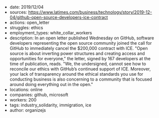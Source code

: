 - date: 2019/12/04
- sources: https://www.latimes.com/business/technology/story/2019-12-04/github-open-source-developers-ice-contract
- actions: open_letter
- struggles: ethics
- employment_types: white_collar_workers
- description: In an open letter published Wednesday on GitHub, software developers representing the open source community joined the call for GitHub to immediately cancel the $200,000 contract with ICE. "Open source is about inverting power structures and creating access and opportunities for everyone," the letter, signed by 167 developers at the time of publication, reads. "We, the undersigned, cannot see how to reconcile our ethics with GitHub’s continued support of ICE. Moreover, your lack of transparency around the ethical standards you use for conducting business is also concerning to a community that is focused around doing everything out in the open."
- locations: online
- companies: github, microsoft
- workers: 200
- tags: industry_solidarity, immigration, ice
- author: organizejs
